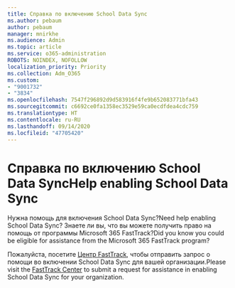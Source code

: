 ```yaml
---
title: Справка по включению School Data Sync
ms.author: pebaum
author: pebaum
manager: mnirkhe
ms.audience: Admin
ms.topic: article
ms.service: o365-administration
ROBOTS: NOINDEX, NOFOLLOW
localization_priority: Priority
ms.collection: Adm_O365
ms.custom:
- "9001732"
- "3834"
ms.openlocfilehash: 7547f296892d9d583916f4fe9b652083771bfa43
ms.sourcegitcommit: c6692ce0fa1358ec3529e59ca0ecdfdea4cdc759
ms.translationtype: HT
ms.contentlocale: ru-RU
ms.lasthandoff: 09/14/2020
ms.locfileid: "47705420"
---
```

# <a name="help-enabling-school-data-sync"></a><span data-ttu-id="8c5ac-102">Справка по включению School Data Sync</span><span class="sxs-lookup"><span data-stu-id="8c5ac-102">Help enabling School Data Sync</span></span>

<span data-ttu-id="8c5ac-103">Нужна помощь для включения School Data Sync?</span><span class="sxs-lookup"><span data-stu-id="8c5ac-103">Need help enabling School Data Sync?</span></span> <span data-ttu-id="8c5ac-104">Знаете ли вы, что вы можете получить право на помощь от программы Microsoft 365 FastTrack?</span><span class="sxs-lookup"><span data-stu-id="8c5ac-104">Did you know you could be eligible for assistance from the Microsoft 365 FastTrack program?</span></span>

<span data-ttu-id="8c5ac-105">Пожалуйста, посетите [Центр FastTrack](https://www.microsoft.com/fasttrack), чтобы отправить запрос о помощи во включении School Data Sync для вашей организации.</span><span class="sxs-lookup"><span data-stu-id="8c5ac-105">Please visit the [FastTrack Center](https://www.microsoft.com/fasttrack) to submit a request for assistance in enabling School Data Sync for your organization.</span></span>
